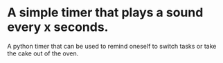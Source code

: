 # A simple timer that plays a sound every x seconds. 

A python timer that can be used to remind oneself to switch tasks or take the cake out of the oven.


